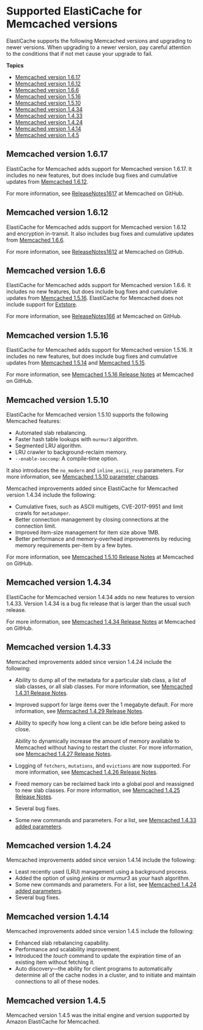 # Supported ElastiCache for Memcached versions<a name="supported-engine-versions-mc"></a>

ElastiCache supports the following Memcached versions and upgrading to newer versions\. When upgrading to a newer version, pay careful attention to the conditions that if not met cause your upgrade to fail\.

**Topics**
+ [Memcached version 1\.6\.17](#memcached-version-1-6-17)
+ [Memcached version 1\.6\.12](#memcached-version-1-6-12)
+ [Memcached version 1\.6\.6](#memcached-version-1-6-6)
+ [Memcached version 1\.5\.16](#memcached-version-1-5-16)
+ [Memcached version 1\.5\.10](#memcached-version-1-5-10)
+ [Memcached version 1\.4\.34](#memcached-version-1-4-34)
+ [Memcached version 1\.4\.33](#memcached-version-1-4-33)
+ [Memcached version 1\.4\.24](#memcached-version-1-4-24)
+ [Memcached version 1\.4\.14](#memcached-version-1-4-14)
+ [Memcached version 1\.4\.5](#memcached-version-1-4-5)

## Memcached version 1\.6\.17<a name="memcached-version-1-6-17"></a>

ElastiCache for Memcached adds support for Memcached version 1\.6\.17\. It includes no new features, but does include bug fixes and cumulative updates from [Memcached 1\.6\.12](https://github.com/memcached/memcached/wiki/ReleaseNotes1612)\. 

For more information, see [ReleaseNotes1617](https://github.com/memcached/memcached/wiki/ReleaseNotes1617) at Memcached on GitHub\.

## Memcached version 1\.6\.12<a name="memcached-version-1-6-12"></a>

ElastiCache for Memcached adds support for Memcached version 1\.6\.12 and encryption in\-transit\. It also includes bug fixes and cumulative updates from [Memcached 1\.6\.6](https://github.com/memcached/memcached/wiki/ReleaseNotes166)\. 

For more information, see [ReleaseNotes1612](https://github.com/memcached/memcached/wiki/ReleaseNotes1612) at Memcached on GitHub\.

## Memcached version 1\.6\.6<a name="memcached-version-1-6-6"></a>

ElastiCache for Memcached adds support for Memcached version 1\.6\.6\. It includes no new features, but does include bug fixes and cumulative updates from [Memcached 1\.5\.16](https://github.com/memcached/memcached/wiki/ReleaseNotes1.5.16)\. ElastiCache for Memcached does not include support for [Extstore](https://memcached.org/extstore)\.

For more information, see [ReleaseNotes166](https://github.com/memcached/memcached/wiki/ReleaseNotes166) at Memcached on GitHub\.

## Memcached version 1\.5\.16<a name="memcached-version-1-5-16"></a>

ElastiCache for Memcached adds support for Memcached version 1\.5\.16\. It includes no new features, but does include bug fixes and cumulative updates from [Memcached 1\.5\.14](https://github.com/memcached/memcached/wiki/ReleaseNotes1514) and [Memcached 1\.5\.15](https://github.com/memcached/memcached/wiki/ReleaseNotes1515)\.

For more information, see [Memcached 1\.5\.16 Release Notes](https://github.com/memcached/memcached/wiki/ReleaseNotes1516) at Memcached on GitHub\.

## Memcached version 1\.5\.10<a name="memcached-version-1-5-10"></a>

ElastiCache for Memcached version 1\.5\.10 supports the following Memcached features:
+ Automated slab rebalancing\.
+ Faster hash table lookups with `murmur3` algorithm\.
+ Segmented LRU algorithm\.
+ LRU crawler to background\-reclaim memory\.
+ `--enable-seccomp`: A compile\-time option\.

It also introduces the `no_modern` and `inline_ascii_resp` parameters\. For more information, see [Memcached 1\.5\.10 parameter changes](ParameterGroups.Memcached.md#ParameterGroups.Memcached.1-5-10)\.

Memcached improvements added since ElastiCache for Memcached version 1\.4\.34 include the following:
+ Cumulative fixes, such as ASCII multigets, CVE\-2017\-9951 and limit crawls for `metadumper`\. 
+ Better connection management by closing connections at the connection limit\. 
+ Improved item\-size management for item size above 1MB\. 
+ Better performance and memory\-overhead improvements by reducing memory requirements per\-item by a few bytes\.

For more information, see [Memcached 1\.5\.10 Release Notes](https://github.com/memcached/memcached/wiki/ReleaseNotes1510) at Memcached on GitHub\.

## Memcached version 1\.4\.34<a name="memcached-version-1-4-34"></a>

ElastiCache for Memcached version 1\.4\.34 adds no new features to version 1\.4\.33\. Version 1\.4\.34 is a bug fix release that is larger than the usual such release\.

For more information, see [Memcached 1\.4\.34 Release Notes](https://github.com/memcached/memcached/wiki/ReleaseNotes1434) at Memcached on GitHub\.

## Memcached version 1\.4\.33<a name="memcached-version-1-4-33"></a>

Memcached improvements added since version 1\.4\.24 include the following:
+ Ability to dump all of the metadata for a particular slab class, a list of slab classes, or all slab classes\. For more information, see [Memcached 1\.4\.31 Release Notes](https://github.com/memcached/memcached/wiki/ReleaseNotes1431)\.
+ Improved support for large items over the 1 megabyte default\. For more information, see [Memcached 1\.4\.29 Release Notes](https://github.com/memcached/memcached/wiki/ReleaseNotes1429)\.
+ Ability to specify how long a client can be idle before being asked to close\.

  Ability to dynamically increase the amount of memory available to Memcached without having to restart the cluster\. For more information, see [Memcached 1\.4\.27 Release Notes](https://github.com/memcached/memcached/wiki/ReleaseNotes1427)\.
+ Logging of `fetchers`, `mutations`, and `evictions` are now supported\. For more information, see [Memcached 1\.4\.26 Release Notes](https://github.com/memcached/memcached/wiki/ReleaseNotes1426)\.
+ Freed memory can be reclaimed back into a global pool and reassigned to new slab classes\. For more information, see [Memcached 1\.4\.25 Release Notes](https://github.com/memcached/memcached/wiki/ReleaseNotes1425)\.
+ Several bug fixes\.
+ Some new commands and parameters\. For a list, see [Memcached 1\.4\.33 added parameters](ParameterGroups.Memcached.md#ParameterGroups.Memcached.1-4-33)\.

## Memcached version 1\.4\.24<a name="memcached-version-1-4-24"></a>

Memcached improvements added since version 1\.4\.14 include the following:
+ Least recently used \(LRU\) management using a background process\.
+ Added the option of using *jenkins* or *murmur3* as your hash algorithm\.
+ Some new commands and parameters\. For a list, see [Memcached 1\.4\.24 added parameters](ParameterGroups.Memcached.md#ParameterGroups.Memcached.1-4-24)\.
+ Several bug fixes\.

## Memcached version 1\.4\.14<a name="memcached-version-1-4-14"></a>

Memcached improvements added since version 1\.4\.5 include the following:
+ Enhanced slab rebalancing capability\.
+ Performance and scalability improvement\.
+ Introduced the *touch* command to update the expiration time of an existing item without fetching it\.
+ Auto discovery—the ability for client programs to automatically determine all of the cache nodes in a cluster, and to initiate and maintain connections to all of these nodes\.

## Memcached version 1\.4\.5<a name="memcached-version-1-4-5"></a>

Memcached version 1\.4\.5 was the initial engine and version supported by Amazon ElastiCache for Memcached\.